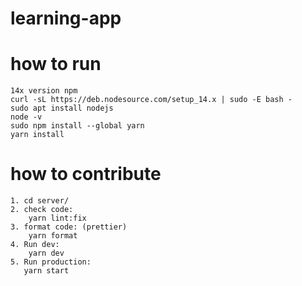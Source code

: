 # learning-app

# how to run 

```
14x version npm
curl -sL https://deb.nodesource.com/setup_14.x | sudo -E bash -
sudo apt install nodejs
node -v 
sudo npm install --global yarn
yarn install 
```
# how to contribute

```
1. cd server/
2. check code: 
    yarn lint:fix
3. format code: (prettier)
    yarn format
4. Run dev:
    yarn dev
5. Run production:
   yarn start
```